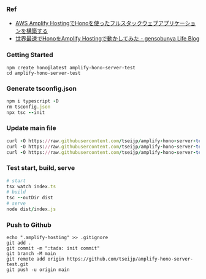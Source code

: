 ### Ref

- [AWS Amplify HostingでHonoを使ったフルスタックウェブアプリケーションを構築する](https://zenn.dev/laiso/articles/cee5fc8b238bbe)
- [世界最速でHonoをAmplify Hostingで動かしてみた - gensobunya Life Blog](https://gensobunya-tech.hatenablog.com/entry/2023/11/21/221416)

### Getting Started

```
npm create hono@latest amplify-hono-server-test
cd amplify-hono-server-test
```

### Generate tsconfig.json

```ruby
npm i typescript -D
rm tsconfig.json
npx tsc --init
```

### Update main file

```ruby
curl -O https://raw.githubusercontent.com/tseijp/amplify-hono-server-test/refs/heads/main/index.ts
curl -O https://raw.githubusercontent.com/tseijp/amplify-hono-server-test/refs/heads/main/deploy-manifest.json
curl -O https://raw.githubusercontent.com/tseijp/amplify-hono-server-test/refs/heads/main/amplify.yml
```

### Test start, build, serve

```ruby
# start
tsx watch index.ts
# build
tsc --outDir dist
# serve
node dist/index.js
```

### Push to Github

```
echo ".amplify-hosting" >> .gitignore
git add .
git commit -m ":tada: init commit"
git branch -M main
git remote add origin https://github.com/tseijp/amplify-hono-server-test.git
git push -u origin main
```